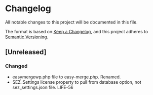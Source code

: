 # Changelog
All notable changes to this project will be documented in this file.

The format is based on [Keep a Changelog](https://keepachangelog.com/en/1.0.0/),
and this project adheres to [Semantic Versioning](https://semver.org/spec/v2.0.0.html).

## [Unreleased]
### Changed
- easymergewp.php file to easy-merge.php. Renamed.
- SEZ_Settings license property to pull from database option, not sez_settings.json file. LIFE-56